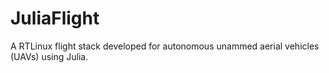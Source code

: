 # JuliaFlight
A RTLinux flight stack developed for autonomous unammed aerial vehicles (UAVs) using Julia.
